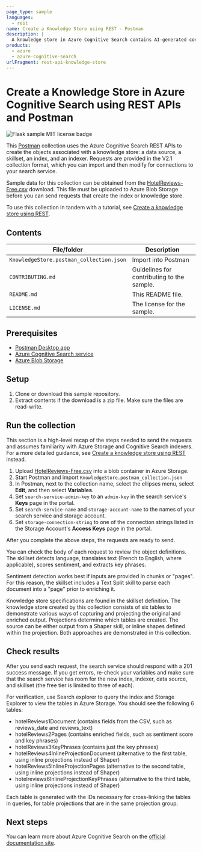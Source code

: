 ```yaml
---
page_type: sample
languages:
  - rest
name: Create a Knowledge Store using REST - Postman
description: |
  A knowledge store in Azure Cognitive Search contains AI-generated content created by image and text analyses, for consumption by other processes or apps.
products:
  - azure
  - azure-cognitive-search
urlFragment: rest-api-knowledge-store
---
```


# Create a Knowledge Store in Azure Cognitive Search using REST APIs and Postman

![Flask sample MIT license badge](https://img.shields.io/badge/license-MIT-green.svg)

This [Postman](https://www.getpostman.com/) collection uses the Azure Cognitive Search REST APIs to create the objects associated with a knowledge store: a data source, a skillset, an index, and an indexer. Requests are provided in the V2.1 collection format, which you can import and then modify for connections to your search service.

Sample data for this collection can be obtained from the [HotelReviews-Free.csv](https://knowledgestoredemo.blob.core.windows.net/hotel-reviews/HotelReviews_Free.csv?st=2019-07-29T17%3A51%3A30Z&se=2021-07-30T17%3A51%3A00Z&sp=rl&sv=2018-03-28&sr=c&sig=LnWLXqFkPNeuuMgnohiz3jfW4ijePeT5m2SiQDdwDaQ%3D) download. This file must be uploaded to Azure Blob Storage before you can send requests that create the index or knowledge store.

To use this collection in tandem with a tutorial, see [Create a knowledge store using REST](https://docs.microsoft.com/azure/search/knowledge-store-create-rest).

## Contents

| File/folder | Description |
|-------------|-------------|
| `KnowledgeStore.postman_collection.json`       | Import into Postman |
| `CONTRIBUTING.md` | Guidelines for contributing to the sample. |
| `README.md` | This README file. |
| `LICENSE.md`   | The license for the sample. |

## Prerequisites

- [Postman Desktop app](https://www.getpostman.com/)
- [Azure Cognitive Search service](https://docs.microsoft.com/azure/search/search-create-service-portal)
- [Azure Blob Storage](https://docs.microsoft.com/azure/storage/blobs/)

## Setup

1. Clone or download this sample repository.
1. Extract contents if the download is a zip file. Make sure the files are read-write.

## Run the collection

This section is a high-level recap of the steps needed to send the requests and assumes familiarity with Azure Storage and Cognitive Search indexers. For a more detailed guidance, see  [Create a knowledge store using REST](https://review.docs.microsoft.com/azure/search/knowledge-store-create-rest) instead.

1. Upload [HotelReviews-Free.csv](https://knowledgestoredemo.blob.core.windows.net/hotel-reviews/HotelReviews_Free.csv) into a blob container in Azure Storage. 
1. Start Postman and import `KnowledgeStore.postman_collection.json`
1. In Postman, next to the collection name, select the ellipses menu, select **Edit**, and then select **Variables**.
1. Set `search-service-admin-key` to an `admin-key` in the search service's **Keys** page in the portal. 
1. Set `search-service-name` and `storage-account-name` to the names of your search service and storage account.
1. Set `storage-connection-string` to one of the connection strings listed in the Storage Account's **Access Keys** page in the portal.

After you complete the above steps, the requests are ready to send.

You can check the body of each request to review the object definitions. The skillset detects language, translates text (French to English, where applicable), scores sentiment, and extracts key phrases. 

Sentiment detection works best if inputs are provided in chunks or "pages". For this reason, the skillset includes a Text Split skill to parse each document into a "page" prior to enriching it.

Knowledge store specifications are found in the skillset definition. The knowledge store created by this collection consists of six tables to demonstrate various ways of capturing and projecting the original and enriched output. Projections determine which tables are created. The source can be either output from a Shaper skill, or inline shapes defined within the projection. Both approaches are demonstrated in this collection.

## Check results

After you send each request, the search service should respond with a 201 success message. If you get errors, re-check your variables and make sure that the search service has room for the new index, indexer, data source, and skillset (the free tier is limited to three of each).

For verification, use Search explorer to query the index and Storage Explorer to view the tables in Azure Storage. You should see the following 6 tables:

- hotelReviews1Document (contains fields from the CSV, such as reviews_date and reviews_text)
- hotelReviews2Pages (contains enriched fields, such as sentiment score and key phrases)
- hotelReviews3KeyPhrases (contains just the key phrases)
- hotelReviews4InlineProjectionDocument (alternative to the first table, using inline projections instead of Shaper)
- hotelReviews5InlineProjectionPages (alternative to the second table, using inline projections instead of Shaper)
- hotelreviews6InlineProjectionKeyPhrases (alternative to the third table, using inline projections instead of Shaper)

Each table is generated with the IDs necessary for cross-linking the tables in queries, for table  projections that are in the same projection group.

## Next steps

You can learn more about Azure Cognitive Search on the [official documentation site](https://docs.microsoft.com/azure/search).
